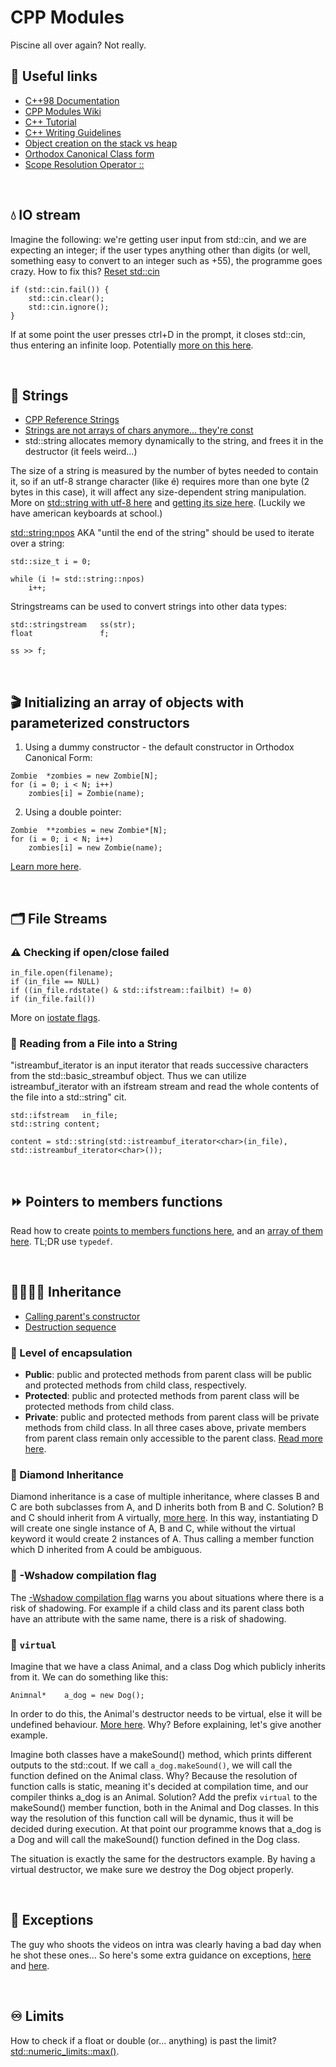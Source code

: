 # CPP Modules
Piscine all over again? Not really.

## 🔗 Useful links
* [C++98 Documentation](https://www.cplusplus.com/doc/oldtutorial/)
* [CPP Modules Wiki](https://github.com/qingqingqingli/CPP/wiki)
* [C++ Tutorial](https://www.youtube.com/watch?v=yDkv5ypOfoU)
* [C++ Writing Guidelines](https://github.com/isocpp/CppCoreGuidelines/blob/master/CppCoreGuidelines.md)
* [Object creation on the stack vs heap](https://stackoverflow.com/questions/10157122/object-creation-on-the-stack-heap)
* [Orthodox Canonical Class form](https://www.francescmm.com/orthodox-canonical-class-form/)
* [Scope Resolution Operator ::](https://www.geeksforgeeks.org/scope-resolution-operator-in-c/)

<br/>

## 💧 IO stream
Imagine the following: we're getting user input from std::cin, and we are expecting an integer; if the user types anything other than digits (or well, something easy to convert to an integer such as +55), the programme goes crazy.
How to fix this? [Reset std::cin](https://stackoverflow.com/questions/39282953/how-to-reset-stdcin-when-using-it)
```
if (std::cin.fail()) {
	std::cin.clear();
	std::cin.ignore();
}
```
If at some point the user presses ctrl+D in the prompt, it closes std::cin, thus entering an infinite loop.
Potentially [more on this here](https://stackoverflow.com/questions/5146344/problem-with-consecutive-cins).

<br/>

## 💬 Strings
* [CPP Reference Strings](https://en.cppreference.com/w/cpp/string/basic_string)
* [Strings are not arrays of chars anymore... they're const](https://stackoverflow.com/questions/1524356/c-deprecated-conversion-from-string-constant-to-char)
* std::string allocates memory dynamically to the string, and frees it in the destructor (it feels weird...)

The size of a string is measured by the number of bytes needed to contain it, so if an utf-8 strange character (like é) requires more than one byte (2 bytes in this case), it will affect any size-dependent string manipulation.
More on [std::string with utf-8 here](https://stackoverflow.com/questions/50403342/how-do-i-properly-use-stdstring-on-utf-8-in-c) and [getting its size here](https://stackoverflow.com/questions/4063146/getting-the-actual-length-of-a-utf-8-encoded-stdstring).
(Luckily we have american keyboards at school.)

[std::string:npos](https://cplusplus.com/reference/string/string/npos/) AKA "until the end of the string" should be used to iterate over a string:
```
std::size_t	i = 0;

while (i != std::string::npos)
    i++;
```

Stringstreams can be used to convert strings into other data types:
```
std::stringstream	ss(str);
float				f;

ss >> f;
```


<br/>

## 🎬 Initializing an array of objects with parameterized constructors
1) Using a dummy constructor - the default constructor in Orthodox Canonical Form:
```
Zombie	*zombies = new Zombie[N];
for (i = 0; i < N; i++)
    zombies[i] = Zombie(name);
```
2) Using a double pointer:
```
Zombie	**zombies = new Zombie*[N];
for (i = 0; i < N; i++)
    zombies[i] = new Zombie(name);
```
[Learn more here](https://www.geeksforgeeks.org/how-to-initialize-array-of-objects-with-parameterized-constructors-in-c/).

<br/>

## 🗂 File Streams
### ⚠️ Checking if open/close failed
```
in_file.open(filename);
if (in_file == NULL)
if ((in_file.rdstate() & std::ifstream::failbit) != 0)
if (in_file.fail())
```
More on [iostate flags](https://cplusplus.com/reference/ios/ios_base/iostate/).

### 📖 Reading from a File into a String
"istreambuf_iterator is an input iterator that reads successive characters from the std::basic_streambuf object.
Thus we can utilize istreambuf_iterator with an ifstream stream and read the whole contents of the file into a std::string" cit.
```
std::ifstream	in_file;
std::string	content;

content = std::string(std::istreambuf_iterator<char>(in_file), std::istreambuf_iterator<char>());
```

<br/>

## ⏩ Pointers to members functions
Read how to create [points to members functions here](https://isocpp.org/wiki/faq/pointers-to-members), and an [array of them here](https://stackoverflow.com/questions/43205893/array-of-pointers-on-member-functions-of-current-class).
TL;DR use ```typedef```.

<br/>

## 👨‍👩‍👧‍👦 Inheritance
* [Calling parent's constructor](https://stackoverflow.com/questions/66051940/how-to-call-parent-constructor-in-child-classes-constructor)
* [Destruction sequence](https://en.cppreference.com/w/cpp/language/destructor)

### 💊 Level of encapsulation
* **Public**: public and protected methods from parent class will be public and protected methods from child class, respectively.
* **Protected**: public and protected methods from parent class will be protected methods from child class.
* **Private**: public and protected methods from parent class will be private methods from child class.
In all three cases above, private members from parent class remain only accessible to the parent class.
[Read more here](https://www.go4expert.com/articles/encapsulation-inheritance-polymorphism-t29981/).

### 🔷 Diamond Inheritance
Diamond inheritance is a case of multiple inheritance, where classes B and C are both subclasses from A, and D inherits both from B and C.
Solution? B and C should inherit from A virtually, [more here](https://www.cprogramming.com/tutorial/virtual_inheritance.html).
In this way, instantiating D will create one single instance of A, B and C, while without the virtual keyword it would create 2 instances of A.
Thus calling a member function which D inherited from A could be ambiguous.

### 🏴 -Wshadow compilation flag
The [-Wshadow compilation flag](https://gcc.gnu.org/onlinedocs/gcc/Warning-Options.html) warns you about situations where there is a risk of shadowing.
For example if a child class and its parent class both have an attribute with the same name, there is a risk of shadowing.

### 👻 ```virtual```
Imagine that we have a class Animal, and a class Dog which publicly inherits from it. We can do something like this:
```
Animnal*    a_dog = new Dog();
```
In order to do this, the Animal's destructor needs to be virtual, else it will be undefined behaviour.
[More here](https://www.geeksforgeeks.org/base-class-pointer-pointing-to-derived-class-object/).
Why? Before explaining, let's give another example.

Imagine both classes have a makeSound() method, which prints different outputs to the std::cout.
If we call ```a_dog.makeSound()```, we will call the function defined on the Animal class.
Why? Because the resolution of function calls is static, meaning it's decided at compilation time, and our compiler thinks a_dog is an Animal.
Solution? Add the prefix ```virtual``` to the makeSound() member function, both in the Animal and Dog classes. 
In this way the resolution of this function call will be dynamic, thus it will be decided during execution.
At that point our programme knows that a_dog is a Dog and will call the makeSound() function defined in the Dog class.

The situation is exactly the same for the destructors example.
By having a virtual destructor, we make sure we destroy the Dog object properly.

<br/>

## 🚨 Exceptions
The guy who shoots the videos on intra was clearly having a bad day when he shot these ones...
So here's some extra guidance on exceptions, [here](https://www.geeksforgeeks.org/exception-handling-c/) and [here](https://cplusplus.com/doc/tutorial/exceptions/).

<br/>

## ♾ Limits
How to check if a float or double (or... anything) is past the limit? [std::numeric_limits<T>::max()](https://en.cppreference.com/w/cpp/types/numeric_limits/max).


